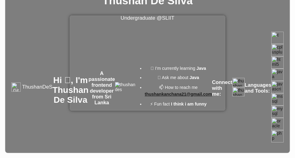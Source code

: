 <div style="background-image: url('https://images.app.goo.gl/1WrGznxY2RRdKkQi9'); background-size: cover; background-position: center; height: 300px; display: flex; justify-content: center; align-items: center; text-align: center; color: white; font-family: Arial, sans-serif; border: 5px solid #ffffff; box-shadow: 0 0 10px rgba(0, 0, 0, 0.5); border-radius: 8px;">
  <div style="background-color: rgba(0, 0, 0, 0.5); padding: 20px; border-radius: 8px; display: flex; flex-direction: column; align-items: center;">
    <h1 style="font-size: 2.5em; margin-bottom: 10px;">Thushan De Silva</h1>
    <p style="font-size: 1.2em; margin-bottom: 5px;">Undergraduate @SLIIT</p>
    <div style="display: flex; align-items: center; justify-content: center; margin-top: 15px;">
     <a href="https://github.com/YourUsername" target="_blank" style="text-decoration: none; color: white; display: flex; align-items: center;">
        <img src="https://upload.wikimedia.org/wikipedia/commons/9/91/Octicons-mark-github.svg" alt="GitHub Mark" style="width: 30px; margin-right: 5px;">
        <span style="font-size: 1.2em;">ThushanDeS</span> <!-- Replace YourUsername with your actual GitHub username -->
      </a>


<h1 align="center">Hi 👋, I'm Thushan De Silva</h1>
<h3 align="center">A passionate frontend developer from Sri Lanka</h3>

<p align="left"> <img src="https://komarev.com/ghpvc/?username=thushandes&label=Profile%20views&color=0e75b6&style=flat" alt="thushandes" /> </p>

- 🌱 I’m currently learning **Java**

- 💬 Ask me about **Java**

- 📫 How to reach me **thushankanchana21@gmail.com**

- ⚡ Fun fact **I think i am funny**

<h3 align="left">Connect with me:</h3>
<p align="left">
<a href="https://fb.com/thushan de silva" target="blank"><img align="center" src="https://raw.githubusercontent.com/rahuldkjain/github-profile-readme-generator/master/src/images/icons/Social/facebook.svg" alt="thushan de silva" height="30" width="40" /></a>
<a href="https://instagram.com/thushandesilva_" target="blank"><img align="center" src="https://raw.githubusercontent.com/rahuldkjain/github-profile-readme-generator/master/src/images/icons/Social/instagram.svg" alt="thushandesilva_" height="30" width="40" /></a>
</p>

<h3 align="left">Languages and Tools:</h3>
<p align="left"> <a href="https://www.cprogramming.com/" target="_blank" rel="noreferrer"> <img src="https://raw.githubusercontent.com/devicons/devicon/master/icons/c/c-original.svg" alt="c" width="40" height="40"/> </a> <a href="https://www.w3schools.com/cpp/" target="_blank" rel="noreferrer"> <img src="https://raw.githubusercontent.com/devicons/devicon/master/icons/cplusplus/cplusplus-original.svg" alt="cplusplus" width="40" height="40"/> </a> <a href="https://www.w3.org/html/" target="_blank" rel="noreferrer"> <img src="https://raw.githubusercontent.com/devicons/devicon/master/icons/html5/html5-original-wordmark.svg" alt="html5" width="40" height="40"/> </a> <a href="https://www.java.com" target="_blank" rel="noreferrer"> <img src="https://raw.githubusercontent.com/devicons/devicon/master/icons/java/java-original.svg" alt="java" width="40" height="40"/> </a> <a href="https://developer.mozilla.org/en-US/docs/Web/JavaScript" target="_blank" rel="noreferrer"> <img src="https://raw.githubusercontent.com/devicons/devicon/master/icons/javascript/javascript-original.svg" alt="javascript" width="40" height="40"/> </a> <a href="https://www.microsoft.com/en-us/sql-server" target="_blank" rel="noreferrer"> <img src="https://www.svgrepo.com/show/303229/microsoft-sql-server-logo.svg" alt="mssql" width="40" height="40"/> </a> <a href="https://www.mysql.com/" target="_blank" rel="noreferrer"> <img src="https://raw.githubusercontent.com/devicons/devicon/master/icons/mysql/mysql-original-wordmark.svg" alt="mysql" width="40" height="40"/> </a> <a href="https://www.oracle.com/" target="_blank" rel="noreferrer"> <img src="https://raw.githubusercontent.com/devicons/devicon/master/icons/oracle/oracle-original.svg" alt="oracle" width="40" height="40"/> </a> <a href="https://www.php.net" target="_blank" rel="noreferrer"> <img src="https://raw.githubusercontent.com/devicons/devicon/master/icons/php/php-original.svg" alt="php" width="40" height="40"/> </a> </p>

